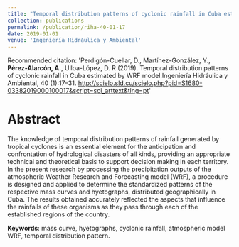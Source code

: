 ```yaml
---
title: "Temporal distribution patterns of cyclonic rainfall in Cuba estimated by WRF model"
collection: publications
permalink: /publication/riha-40-01-17
date: 2019-01-01
venue: 'Ingeniería Hidráulica y Ambiental'
---
```


Recommended citation: 'Perdigón-Cuellar, D., Martínez-González, Y., <b>Pérez-Alarcón, A.</b>, Ulloa-López, D. R (2019).
Temporal distribution patterns of cyclonic rainfall in Cuba estimated by WRF model.Ingeniería Hidráulica y Ambiental, 40 (1):17–31. http://scielo.sld.cu/scielo.php?pid=S1680-03382019000100017&script=sci_arttext&tlng=pt'


# Abstract

The knowledge of temporal distribution patterns of rainfall generated by tropical cyclones is an
essential element for the anticipation and confrontation of hydrological disasters of all kinds,
providing an appropriate technical and theoretical basis to support decision making in each
territory. In the present research by processing the precipitation outputs of the atmospheric
Weather Research and Forecasting model (WRF), a procedure is designed and applied to
determine the standardized patterns of the respective mass curves and hyetographs, distributed
geographically in Cuba. The results obtained accurately reflected the aspects that influence the
rainfalls of these organisms as they pass through each of the established regions of the country.




<b>Keywords</b>: mass curve, hyetographs, cyclonic rainfall, atmospheric model WRF, temporal distribution pattern.

